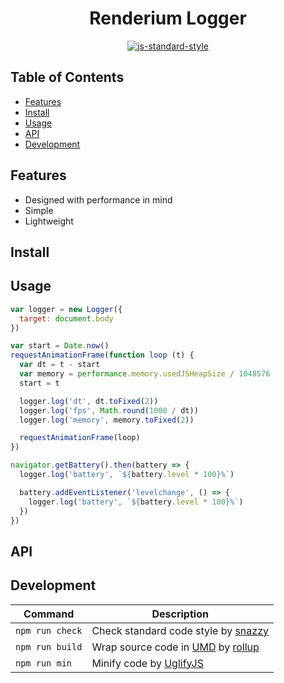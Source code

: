 <h1 align="center">Renderium Logger</h1>
<p align="center">
  <a href="https://github.com/feross/standard" target="_blank">
    <img src="https://img.shields.io/badge/code%20style-standard-brightgreen.svg?style=flat" alt="js-standard-style"/>
  </a>
</p>

## Table of Contents

- [Features](#features)
- [Install](#install)
- [Usage](#usage)
- [API](#api)
- [Development](#development)

## Features

- Designed with performance in mind
- Simple
- Lightweight

## Install

## Usage

```js
var logger = new Logger({
  target: document.body
})

var start = Date.now()
requestAnimationFrame(function loop (t) {
  var dt = t - start
  var memory = performance.memory.usedJSHeapSize / 1048576
  start = t

  logger.log('dt', dt.toFixed(2))
  logger.log('fps', Math.round(1000 / dt))
  logger.log('memory', memory.toFixed(2))

  requestAnimationFrame(loop)
})

navigator.getBattery().then(battery => {
  logger.log('battery', `${battery.level * 100}%`)

  battery.addEventListener('levelchange', () => {
    logger.log('battery', `${battery.level * 100}%`)
  })
})
```

## API

## Development

Command | Description
--------| -----------
`npm run check` | Check standard code style by [snazzy](https://www.npmjs.com/package/snazzy)
`npm run build` | Wrap source code in [UMD](https://github.com/umdjs/umd) by [rollup](https://github.com/rollup/rollup)
`npm run min` | Minify code by [UglifyJS](https://github.com/mishoo/UglifyJS2)